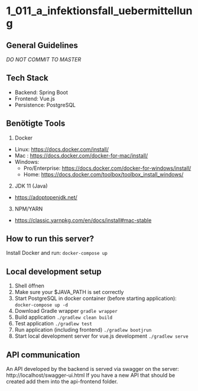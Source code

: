 # 1_011_a_infektionsfall_uebermittellung

## General Guidelines
_DO NOT COMMIT TO MASTER_ 

## Tech Stack
 - Backend: Spring Boot
 - Frontend: Vue.js
 - Persistence: PostgreSQL
 
## Benötigte Tools
1. Docker
  - Linux: https://docs.docker.com/install/
  - Mac : https://docs.docker.com/docker-for-mac/install/
  - Windows:
    - Pro/Enterprise: https://docs.docker.com/docker-for-windows/install/
    - Home: https://docs.docker.com/toolbox/toolbox_install_windows/
2. JDK 11 (Java)
  - https://adoptopenjdk.net/ 
3. NPM/YARN
  - https://classic.yarnpkg.com/en/docs/install#mac-stable 
 

## How to run this server?
Install Docker and run: `docker-compose up`

## Local development setup
1. Shell öffnen 
1. Make sure your $JAVA_PATH is set correctly
1. Start PostgreSQL in docker container (before starting application): 
```docker-compose up -d ```
1. Download Gradle wrapper
```gradle wrapper```
1. Build application
```./gradlew clean build```
1. Test application
```./gradlew test```
1. Run application (including frontend) 
```./gradlew bootjrun```
1. Start local development server for vue.js development
```./gradlew serve```

## API communication

An API developed by the backend is served via swagger on the server: http://localhost/swagger-ui.html
If you have a new API that should be created add them into the api-frontend folder.
